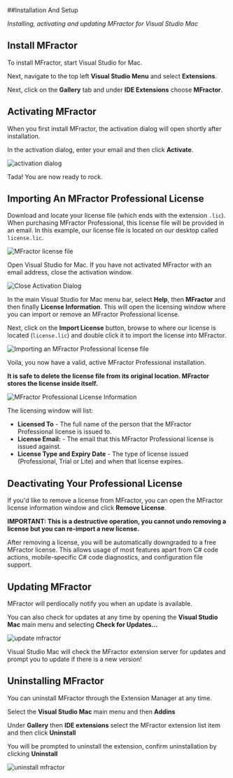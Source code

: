
##Installation And Setup

*Installing, activating and updating MFractor for Visual Studio Mac*

## Install MFractor

To install MFractor, start Visual Studio for Mac.

Next, navigate to the top left **Visual Studio Menu** and select **Extensions**.

Next, click on the **Gallery** tab and under **IDE Extensions** choose **MFractor**.

## Activating MFractor

When you first install MFractor, the activation dialog will open shortly after installation.

In the activation dialog, enter your email and then click **Activate**.

![activation dialog](img/setup/mfractor-activation-dialog.png)

Tada! You are now ready to rock.

## Importing An MFractor Professional License

Download and locate your license file (which ends with the extension `.lic`). When purchasing MFractor Professional, this license file will be provided in an email. In this example, our license file is located on our desktop called `license.lic`.

 ![MFractor license file](/img/licensing/license-file.png)

Open Visual Studio for Mac. If you have not activated MFractor with an email address, close the activation window.

 ![Close Activation Dialog](/img/licensing/close-activation-dialog.png)

In the main Visual Studio for Mac menu bar, select **Help**, then **MFractor** and then finally **License Information**. This will open the licensing window where you can import or remove an MFractor Professional license.

Next, click on the **Import License** button, browse to where our license is located (`license.lic`) and double click it to import the license into MFractor.

![Importing an MFractor Professional license file](/img/licensing/import-license.gif)

Voila, you now have a valid, active MFractor Professional installation.

**It is safe to delete the license file from its original location. MFractor stores the license inside itself.**

![MFractor Professional License Information](/img/licensing/valid-license.png)

The licensing window will list:

 * **Licensed To** - The full name of the person that the MFractor Professional license is issued to.
 * **License Email:** - The email that this MFractor Professional license is issued against.
 * **License Type and Expiry Date** - The type of license issued (Professional, Trial or Lite) and when that license expires.

## Deactivating Your Professional License

If you'd like to remove a license from MFractor, you can open the MFractor license information window and click **Remove License**.

**IMPORTANT: This is a destructive operation, you cannot undo removing a license but you can re-import a new license.**

After removing a license, you will be automatically downgraded to a free MFractor license. This allows usage of most features apart from C# code actions, mobile-specific C# code diagnostics, and configuration file support.

## Updating MFractor

MFractor will perdiocally notify you when an update is available.

You can also check for updates at any time by opening the **Visual Studio Mac** main menu and selecting **Check for Updates...**

![update mfractor](img/setup/update-mfractor.png)

Visual Studio Mac will check the MFractor extension server for updates and prompt you to update if there is a new version!

## Uninstalling MFractor

You can uninstall MFractor through the Extension Manager at any time.

Select the **Visual Studio Mac** main menu and then **Addins**

Under **Gallery** then **IDE extensions** select the MFractor extension list item and then click **Uninstall**

You will be prompted to uninstall the extension, confirm uninstallation by clicking **Uninstall**

![uninstall mfractor ](img/setup/uninstall-mfractor.png)
